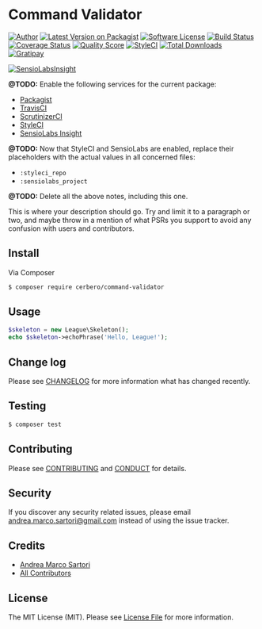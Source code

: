# Command Validator

[![Author][ico-author]][link-author]
[![Latest Version on Packagist][ico-version]][link-packagist]
[![Software License][ico-license]](LICENSE.md)
[![Build Status][ico-travis]][link-travis]
[![Coverage Status][ico-scrutinizer]][link-scrutinizer]
[![Quality Score][ico-code-quality]][link-code-quality]
[![StyleCI][ico-styleci]][link-styleci]
[![Total Downloads][ico-downloads]][link-downloads]
[![Gratipay][ico-gratipay]][link-gratipay]

[![SensioLabsInsight][ico-sensiolabs]][link-sensiolabs]

**@TODO:** Enable the following services for the current package:

- [Packagist](https://packagist.org/packages/submit)
- [TravisCI](https://travis-ci.org/profile/cerbero90)
- [ScrutinizerCI](https://scrutinizer-ci.com/g/new)
- [StyleCI](https://styleci.io/account)
- [SensioLabs Insight](https://insight.sensiolabs.com/projects/new)

**@TODO:** Now that StyleCI and SensioLabs are enabled, replace their placeholders with the actual values in all concerned files:

- ```:styleci_repo```
- ```:sensiolabs_project```

**@TODO:** Delete all the above notes, including this one.

This is where your description should go. Try and limit it to a paragraph or two, and maybe throw in a mention of what
PSRs you support to avoid any confusion with users and contributors.

## Install

Via Composer

``` bash
$ composer require cerbero/command-validator
```

## Usage

``` php
$skeleton = new League\Skeleton();
echo $skeleton->echoPhrase('Hello, League!');
```

## Change log

Please see [CHANGELOG](CHANGELOG.md) for more information what has changed recently.

## Testing

``` bash
$ composer test
```

## Contributing

Please see [CONTRIBUTING](CONTRIBUTING.md) and [CONDUCT](CONDUCT.md) for details.

## Security

If you discover any security related issues, please email andrea.marco.sartori@gmail.com instead of using the issue tracker.

## Credits

- [Andrea Marco Sartori][link-author]
- [All Contributors][link-contributors]

## License

The MIT License (MIT). Please see [License File](LICENSE.md) for more information.

[ico-author]: http://img.shields.io/badge/author-@cerbero90-blue.svg?style=flat-square
[ico-version]: https://img.shields.io/packagist/v/cerbero/command-validator.svg?style=flat-square
[ico-license]: https://img.shields.io/badge/license-MIT-brightgreen.svg?style=flat-square
[ico-travis]: https://img.shields.io/travis/cerbero90/command-validator/master.svg?style=flat-square
[ico-scrutinizer]: https://img.shields.io/scrutinizer/coverage/g/cerbero90/command-validator.svg?style=flat-square
[ico-code-quality]: https://img.shields.io/scrutinizer/g/cerbero90/command-validator.svg?style=flat-square
[ico-styleci]: https://styleci.io/repos/:styleci_repo/shield
[ico-downloads]: https://img.shields.io/packagist/dt/cerbero/command-validator.svg?style=flat-square
[ico-gratipay]: https://img.shields.io/gratipay/cerbero.svg?style=flat-square
[ico-sensiolabs]: https://insight.sensiolabs.com/projects/:sensiolabs_project/big.png

[link-author]: https://twitter.com/cerbero90
[link-packagist]: https://packagist.org/packages/cerbero/command-validator
[link-travis]: https://travis-ci.org/cerbero90/command-validator
[link-scrutinizer]: https://scrutinizer-ci.com/g/cerbero90/command-validator/code-structure
[link-code-quality]: https://scrutinizer-ci.com/g/cerbero90/command-validator
[link-styleci]: https://styleci.io/repos/:styleci_repo
[link-downloads]: https://packagist.org/packages/cerbero/command-validator
[link-gratipay]: https://gratipay.com/cerbero
[link-sensiolabs]: https://insight.sensiolabs.com/projects/:sensiolabs_project
[link-contributors]: ../../contributors
